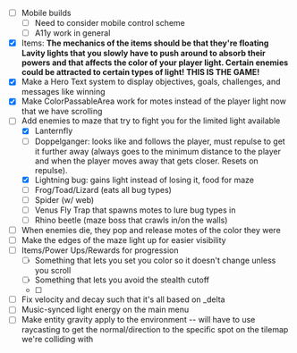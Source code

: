 - [ ] Mobile builds
	- [ ] Need to consider mobile control scheme
	- [ ] A11y work in general
- [x] Items: **The mechanics of the items should be that they're floating Lavity lights that you slowly have to push around to absorb their powers and that affects the color of your player light. Certain enemies could be attracted to certain types of light! THIS IS THE GAME!**
- [x] Make a Hero Text system to display objectives, goals, challenges, and messages like winning
- [x] Make ColorPassableArea work for motes instead of the player light now that we have scrolling
- [ ] Add enemies to maze that try to fight you for the limited light available
	- [x] Lanternfly
	- [ ] Doppelganger: looks like and follows the player, must repulse to get it further away (always goes to the minimum distance to the player and when the player moves away that gets closer. Resets on repulse).
	- [x] Lightning bug: gains light instead of losing it, food for maze
	- [ ] Frog/Toad/Lizard (eats all bug types)
	- [ ] Spider (w/ web)
	- [ ] Venus Fly Trap that spawns motes to lure bug types in
	- [ ] Rhino beetle (maze boss that crawls in/on the walls)
- [ ] When enemies die, they pop and release motes of the color they were
- [ ] Make the edges of the maze light up for easier visibility
- [ ] Items/Power Ups/Rewards for progression
	- [ ] Something that lets you set you color so it doesn't change unless you scroll
	- [ ] Something that lets you avoid the stealth cutoff
	- [ ] 

- [ ] Fix velocity and decay such that it's all based on _delta
- [ ] Music-synced light energy on the main menu
- [ ] Make entity gravity apply to the environment -- will have to use raycasting to get the normal/direction to the specific spot on the tilemap we're colliding with